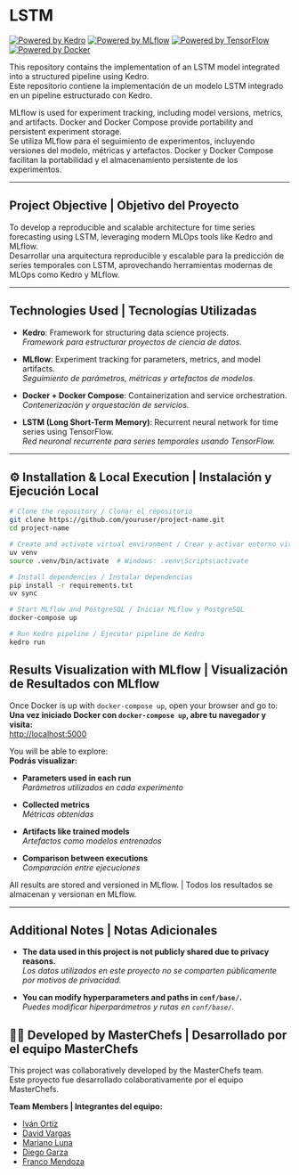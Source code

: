 # LSTM 

[![Powered by Kedro](https://img.shields.io/badge/powered_by-kedro-ffc900?logo=kedro)](https://kedro.org)
[![Powered by MLflow](https://img.shields.io/badge/MLflow-tracking-0172b2?logo=mlflow)](https://mlflow.org/)
[![Powered by TensorFlow](https://img.shields.io/badge/Built%20with-TensorFlow-orange?logo=tensorflow)](https://www.tensorflow.org/)
[![Powered by Docker](https://img.shields.io/badge/Containerized%20with-Docker-2496ed?logo=docker)](https://www.docker.com/)


This repository contains the implementation of an LSTM model integrated into a structured pipeline using Kedro.  
Este repositorio contiene la implementación de un modelo LSTM integrado en un pipeline estructurado con Kedro.

MLflow is used for experiment tracking, including model versions, metrics, and artifacts. Docker and Docker Compose provide portability and persistent experiment storage.  
Se utiliza MLflow para el seguimiento de experimentos, incluyendo versiones del modelo, métricas y artefactos. Docker y Docker Compose facilitan la portabilidad y el almacenamiento persistente de los experimentos.

---

## Project Objective | Objetivo del Proyecto

To develop a reproducible and scalable architecture for time series forecasting using LSTM, leveraging modern MLOps tools like Kedro and MLflow.  
Desarrollar una arquitectura reproducible y escalable para la predicción de series temporales con LSTM, aprovechando herramientas modernas de MLOps como Kedro y MLflow.

---

## Technologies Used | Tecnologías Utilizadas

- **Kedro**: Framework for structuring data science projects.  
  *Framework para estructurar proyectos de ciencia de datos.*

- **MLflow**: Experiment tracking for parameters, metrics, and model artifacts.  
  *Seguimiento de parámetros, métricas y artefactos de modelos.*

- **Docker + Docker Compose**: Containerization and service orchestration.  
  *Contenerización y orquestación de servicios.*

- **LSTM (Long Short-Term Memory)**: Recurrent neural network for time series using TensorFlow.  
  *Red neuronal recurrente para series temporales usando TensorFlow.*

---

## ⚙️ Installation & Local Execution | Instalación y Ejecución Local

```bash
# Clone the repository / Clonar el repositorio
git clone https://github.com/youruser/project-name.git
cd project-name

# Create and activate virtual environment / Crear y activar entorno virtual
uv venv
source .venv/bin/activate  # Windows: .venv\Scripts\activate

# Install dependencies / Instalar dependencias
pip install -r requirements.txt
uv sync

# Start MLflow and PostgreSQL / Iniciar MLflow y PostgreSQL
docker-compose up

# Run Kedro pipeline / Ejecutar pipeline de Kedro
kedro run
```

## Results Visualization with MLflow | Visualización de Resultados con MLflow

Once Docker is up with `docker-compose up`, open your browser and go to:  
**Una vez iniciado Docker con `docker-compose up`, abre tu navegador y visita:**  
[http://localhost:5000](http://localhost:5000)

You will be able to explore:  
**Podrás visualizar:**

- **Parameters used in each run**  
  *Parámetros utilizados en cada experimento*

- **Collected metrics**  
  *Métricas obtenidas*

- **Artifacts like trained models**  
  *Artefactos como modelos entrenados*

- **Comparison between executions**  
  *Comparación entre ejecuciones*

All results are stored and versioned in MLflow. | Todos los resultados se almacenan y versionan en MLflow.

---

## Additional Notes | Notas Adicionales

- **The data used in this project is not publicly shared due to privacy reasons.**  
  *Los datos utilizados en este proyecto no se comparten públicamente por motivos de privacidad.*

- **You can modify hyperparameters and paths in `conf/base/`.**  
  *Puedes modificar hiperparámetros y rutas en `conf/base/`.*

## 🧑‍🍳 Developed by MasterChefs | Desarrollado por el equipo MasterChefs

This project was collaboratively developed by the MasterChefs team.  
Este proyecto fue desarrollado colaborativamente por el equipo MasterChefs.

**Team Members | Integrantes del equipo:**

- [Iván Ortiz]([https://link1.com](https://github.com/IvanAOrtiz)) 
- [David Vargas](https://github.com/DavidVargasXYZ)
- [Mariano Luna]([https://link2.com](https://github.com/Elma-reano)) 
- [Diego Garza]([https://link3.com](https://github.com/DiegoGarzaGzz))
- [Franco Mendoza]()
